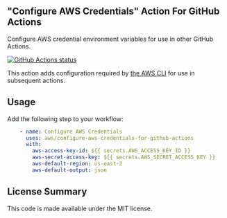 ## "Configure AWS Credentials" Action For GitHub Actions

Configure AWS credential environment variables for use in other GitHub Actions.

<a href="https://github.com/aws/configure-aws-credentials-for-github-actions"><img alt="GitHub Actions status" src="https://github.com/aws/configure-aws-credentials-for-github-actions/workflows/test-local/badge.svg"></a>

This action adds configuration required by [the AWS CLI](https://aws.amazon.com/cli/) for use in subsequent actions.

## Usage

Add the following step to your workflow:

```yaml
    - name: Configure AWS Credentials
      uses: aws/configure-aws-credentials-for-github-actions
      with:
        aws-access-key-id: ${{ secrets.AWS_ACCESS_KEY_ID }}
        aws-secret-access-key: ${{ secrets.AWS_SECRET_ACCESS_KEY }}
        aws-default-region: us-east-2
        aws-default-output: json
```

## License Summary

This code is made available under the MIT license.
